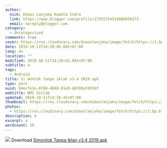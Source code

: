 ```yaml
---
author:
  nick: Dimas Lanjaka Kumala Indra
  link: https://www.blogger.com/profile/17555754514989936273
  email: noreply@blogger.com
category:
  - Uncategorized
comments: true
cover: https://res.cloudinary.com/dimaslanjaka/image/fetch/https://1.bp.blogspot.com/-vUXS2dpqfgo/XW5OxR98EyI/AAAAAAAAHW0/4j-djiD7fDgHchVIL8SNdn_O2OV9k057QCLcBGAs/s1600/images.png
date: 2019-10-11T14:28:00.001+07:00
lang: en
location: ""
modified: 2019-10-11T14:28:42.083+07:00
subtitle: a
tags:
  - Android
title: Si montok tanpa iklan v3.4 2019 apk
type: post
uuid: 04ecfe1e-8788-4888-81e9-d6706af455bf
webtitle: WMI Gitlab
updated: 2019-10-11T14:28:42+07:00
thumbnail: https://res.cloudinary.com/dimaslanjaka/image/fetch/https://1.bp.blogspot.com/-vUXS2dpqfgo/XW5OxR98EyI/AAAAAAAAHW0/4j-djiD7fDgHchVIL8SNdn_O2OV9k057QCLcBGAs/s1600/images.png
photos:
  - https://res.cloudinary.com/dimaslanjaka/image/fetch/https://1.bp.blogspot.com/-vUXS2dpqfgo/XW5OxR98EyI/AAAAAAAAHW0/4j-djiD7fDgHchVIL8SNdn_O2OV9k057QCLcBGAs/s1600/images.png
description: a
excerpt: a
wordcount: 10
---
```


<p><a href="https://res.cloudinary.com/dimaslanjaka/image/fetch/https://1.bp.blogspot.com/-vUXS2dpqfgo/XW5OxR98EyI/AAAAAAAAHW0/4j-djiD7fDgHchVIL8SNdn_O2OV9k057QCLcBGAs/s1600/images.png" imageanchor="1" rel="noopener noreferer nofollow"><img border="0" src="https://res.cloudinary.com/dimaslanjaka/image/fetch/https://1.bp.blogspot.com/-vUXS2dpqfgo/XW5OxR98EyI/AAAAAAAAHW0/4j-djiD7fDgHchVIL8SNdn_O2OV9k057QCLcBGAs/s1600/images.png" data-original-width="473" data-original-height="237"></a> Download <a href="https://www28.zippyshare.com/v/YCFsrBi2/file.html" target="_blank" class="zippyshare_link" rel="noopener noreferer nofollow">Simontok Tanpa Iklan v3.4 2019.apk</a></p>
